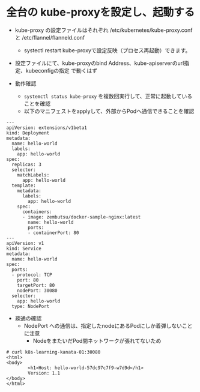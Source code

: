 # 全台の kube-proxyを設定し、起動する

* kube-proxy の設定ファイルはそれぞれ /etc/kubernetes/kube-proxy.conf と /etc/flannel/flanneld.conf
	* systectl restart kube-proxyで設定反映（プロセス再起動）できます。

* 設定ファイルにて、kube-proxyのbind Address、kube-apiserverのurl指定、kubeconfigの指定 で動くはず

* 動作確認
    * `systemctl status kube-proxy` を複数回実行して、正常に起動していることを確認
    * 以下のマニフェストをapplyして、外部からPodへ通信できることを確認
```
---
apiVersion: extensions/v1beta1
kind: Deployment
metadata:
  name: hello-world
  labels:
    app: hello-world
spec:
  replicas: 3
  selector:
    matchLabels:
      app: hello-world
  template:
    metadata:
      labels:
        app: hello-world
    spec:
      containers:
      - image: zembutsu/docker-sample-nginx:latest
        name: hello-world
        ports:
        - containerPort: 80
---
apiVersion: v1
kind: Service
metadata:
  name: hello-world
spec:
  ports:
  - protocol: TCP
    port: 80
    targetPort: 80
    nodePort: 30080
  selector:
    app: hello-world
  type: NodePort
```

* 疎通の確認
    * NodePort への通信は、指定したnodeにあるPodにしか着弾しないことに注意
        * NodeをまたいだPod間ネットワークが張れてないため

```
# curl k8s-learning-kanata-01:30080
<html>
<body>
        <h1>Host: hello-world-57dc97c7f9-w7d9d</h1>
        Version: 1.1
</body>
</html>
```

